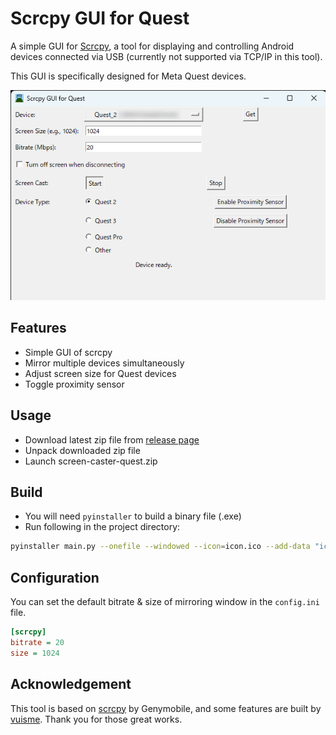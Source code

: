 # Scrcpy GUI for Quest

A simple GUI for [Scrcpy](https://github.com/Genymobile/scrcpy), a tool for displaying and controlling Android devices connected via USB (currently not supported via TCP/IP in this tool). 

This GUI is specifically designed for Meta Quest devices.

![GUI image](./img/showcase.png)

## Features
- Simple GUI of scrcpy
- Mirror multiple devices simultaneously
- Adjust screen size for Quest devices
- Toggle proximity sensor

<!--
## Prerequisites

- Python 3
- [Scrcpy](https://github.com/Genymobile/scrcpy)
- [ADB](https://developer.android.com/studio/command-line/adb) (Android Debug Bridge)
  - ADB path should be set in system variable
- Only works with Windows
-->

## Usage
- Download latest zip file from [release page](https://github.com/hiroyamochi/quest-screen-caster/releases/latest)
- Unpack downloaded zip file
- Launch screen-caster-quest.zip

## Build
- You will need `pyinstaller` to build a binary file (.exe)
- Run following in the project directory:
```bash
pyinstaller main.py --onefile --windowed --icon=icon.ico --add-data "icon.ico;." --name screen-caster-quest
```

## Configuration
You can set the default bitrate & size of mirroring window in the `config.ini` file.

```ini
[scrcpy]
bitrate = 20
size = 1024
```

## Acknowledgement
This tool is based on [scrcpy](https://github.com/Genymobile/scrcpy) by Genymobile, and some features are built by [vuisme](https://github.com/Genymobile/scrcpy/pull/4658#issuecomment-1974796095). Thank you for those great works.
